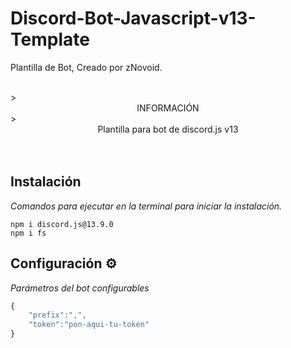 # Discord-Bot-Javascript-v13-Template
Plantilla de Bot, Creado por zNovoid.

 <br>
> <center>INFORMACIÓN</center>
> <center>Plantilla para bot de discord.js v13<br></center>
 <br>

<br>

## Instalación

_Comandos para ejecutar en la terminal para iniciar la instalación._

```
npm i discord.js@13.9.0
npm i fs
```


## Configuración ⚙️

_Parámetros del bot configurables_

```js
{
    "prefix":",",
    "token":"pon-aqui-tu-token"
}
```
